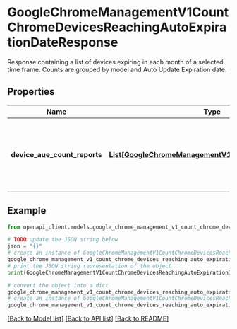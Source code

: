 # GoogleChromeManagementV1CountChromeDevicesReachingAutoExpirationDateResponse

Response containing a list of devices expiring in each month of a selected time frame. Counts are grouped by model and Auto Update Expiration date.

## Properties

Name | Type | Description | Notes
------------ | ------------- | ------------- | -------------
**device_aue_count_reports** | [**List[GoogleChromeManagementV1DeviceAueCountReport]**](GoogleChromeManagementV1DeviceAueCountReport.md) | The list of reports sorted by auto update expiration date in ascending order. | [optional] 

## Example

```python
from openapi_client.models.google_chrome_management_v1_count_chrome_devices_reaching_auto_expiration_date_response import GoogleChromeManagementV1CountChromeDevicesReachingAutoExpirationDateResponse

# TODO update the JSON string below
json = "{}"
# create an instance of GoogleChromeManagementV1CountChromeDevicesReachingAutoExpirationDateResponse from a JSON string
google_chrome_management_v1_count_chrome_devices_reaching_auto_expiration_date_response_instance = GoogleChromeManagementV1CountChromeDevicesReachingAutoExpirationDateResponse.from_json(json)
# print the JSON string representation of the object
print(GoogleChromeManagementV1CountChromeDevicesReachingAutoExpirationDateResponse.to_json())

# convert the object into a dict
google_chrome_management_v1_count_chrome_devices_reaching_auto_expiration_date_response_dict = google_chrome_management_v1_count_chrome_devices_reaching_auto_expiration_date_response_instance.to_dict()
# create an instance of GoogleChromeManagementV1CountChromeDevicesReachingAutoExpirationDateResponse from a dict
google_chrome_management_v1_count_chrome_devices_reaching_auto_expiration_date_response_from_dict = GoogleChromeManagementV1CountChromeDevicesReachingAutoExpirationDateResponse.from_dict(google_chrome_management_v1_count_chrome_devices_reaching_auto_expiration_date_response_dict)
```
[[Back to Model list]](../README.md#documentation-for-models) [[Back to API list]](../README.md#documentation-for-api-endpoints) [[Back to README]](../README.md)


